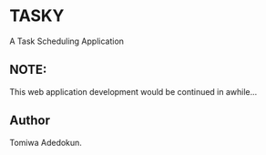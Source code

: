 # TASKY

A Task Scheduling Application

## NOTE:

This web application development would be continued in awhile...

## Author

Tomiwa Adedokun.
